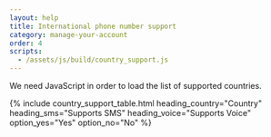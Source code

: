 ```yaml
---
layout: help
title: International phone number support
category: manage-your-account
order: 4
scripts:
  - /assets/js/build/country_support.js
---
```


<noscript>
  We need JavaScript in order to load the list of supported countries.
</noscript>

{% include country_support_table.html
           heading_country="Country"
           heading_sms="Supports SMS"
           heading_voice="Supports Voice"
           option_yes="Yes"
           option_no="No" %}
